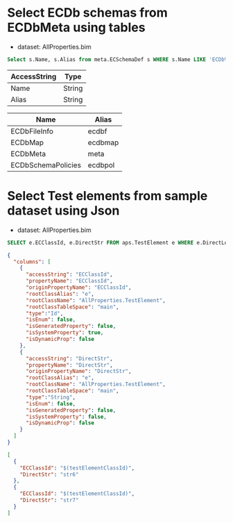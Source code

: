 # Select ECDb schemas from ECDbMeta using tables

- dataset: AllProperties.bim

```sql
Select s.Name, s.Alias from meta.ECSchemaDef s WHERE s.Name LIKE 'ECDb%' LIMIT 4;
```

| AccessString | Type    |
|--------------|---------|
| Name         | String  |
| Alias        | String  |

| Name              | Alias   |
|-------------------|---------|
| ECDbFileInfo      | ecdbf   |
| ECDbMap           | ecdbmap |
| ECDbMeta          | meta    |
| ECDbSchemaPolicies| ecdbpol |

# Select Test elements from sample dataset using Json

- dataset: AllProperties.bim

```sql
SELECT e.ECClassId, e.DirectStr FROM aps.TestElement e WHERE e.DirectLong > 1005 ORDER BY e.DirectLong LIMIT 2
```

```json
{
  "columns": [
    {
      "accessString": "ECClassId",
      "propertyName": "ECClassId",
      "originPropertyName": "ECClassId",
      "rootClassAlias": "e",
      "rootClassName": "AllProperties.TestElement",
      "rootClassTableSpace": "main",
      "type":"Id",
      "isEnum": false,
      "isGeneratedProperty": false,
      "isSystemProperty": true,
      "isDynamicProp": false
    },
    {
      "accessString": "DirectStr",
      "propertyName": "DirectStr",
      "originPropertyName": "DirectStr",
      "rootClassAlias": "e",
      "rootClassName": "AllProperties.TestElement",
      "rootClassTableSpace": "main",
      "type":"String",
      "isEnum": false,
      "isGeneratedProperty": false,
      "isSystemProperty": false,
      "isDynamicProp": false
    }
  ]
}
```

```json
[
  {
    "ECClassId": "$(testElementClassId)",
    "DirectStr": "str6"
  },
  {
    "ECClassId": "$(testElementClassId)",
    "DirectStr": "str7"
  }
]
```

